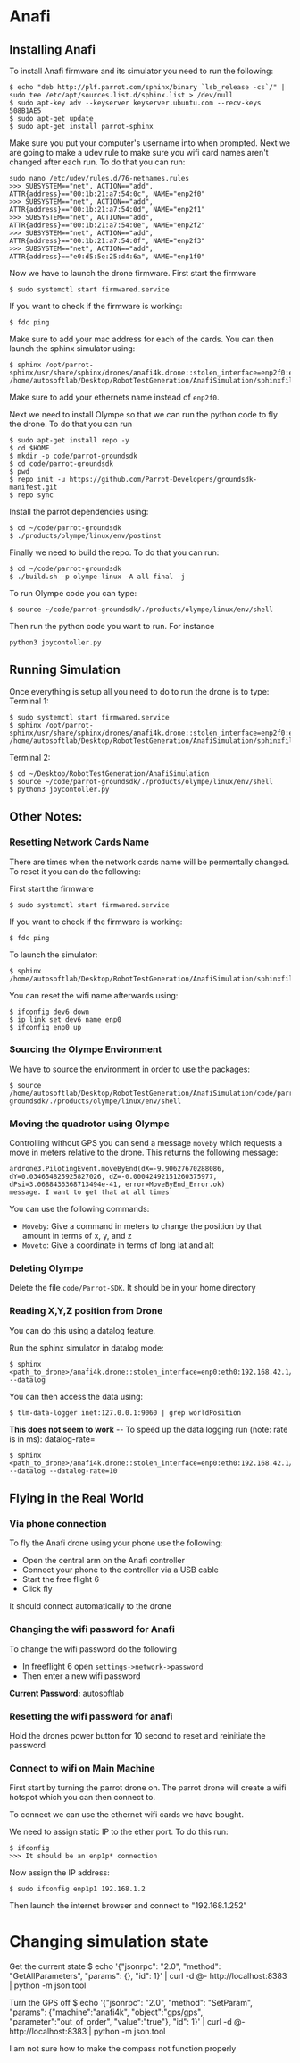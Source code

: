 # Anafi

## Installing Anafi

To install Anafi firmware and its simulator you need to run the following:
```
$ echo "deb http://plf.parrot.com/sphinx/binary `lsb_release -cs`/" | sudo tee /etc/apt/sources.list.d/sphinx.list > /dev/null
$ sudo apt-key adv --keyserver keyserver.ubuntu.com --recv-keys 508B1AE5
$ sudo apt-get update
$ sudo apt-get install parrot-sphinx
```

Make sure you put your computer's username into when prompted. Next we are going to make a udev rule to make sure you wifi card names aren't changed after each run. To do that you can run:
```
sudo nano /etc/udev/rules.d/76-netnames.rules
>>> SUBSYSTEM=="net", ACTION=="add", ATTR{address}=="00:1b:21:a7:54:0c", NAME="enp2f0"
>>> SUBSYSTEM=="net", ACTION=="add", ATTR{address}=="00:1b:21:a7:54:0d", NAME="enp2f1"
>>> SUBSYSTEM=="net", ACTION=="add", ATTR{address}=="00:1b:21:a7:54:0e", NAME="enp2f2"
>>> SUBSYSTEM=="net", ACTION=="add", ATTR{address}=="00:1b:21:a7:54:0f", NAME="enp2f3"
>>> SUBSYSTEM=="net", ACTION=="add", ATTR{address}=="e0:d5:5e:25:d4:6a", NAME="enp1f0"
```

Now we have to launch the drone firmware. First start the firmware
```
$ sudo systemctl start firmwared.service
```

If you want to check if the firmware is working:
```
$ fdc ping
```

Make sure to add your mac address for each of the cards. You can then launch the sphinx simulator using:
```
$ sphinx /opt/parrot-sphinx/usr/share/sphinx/drones/anafi4k.drone::stolen_interface=enp2f0:eth0:192.168.42.1/24 /home/autosoftlab/Desktop/RobotTestGeneration/AnafiSimulation/sphinxfiles/worlds/empty.world
```

Make sure to add your ethernets name instead of `enp2f0`.


Next we need to install Olympe so that we can run the python code to fly the drone. To do that you can run
```
$ sudo apt-get install repo -y
$ cd $HOME
$ mkdir -p code/parrot-groundsdk
$ cd code/parrot-groundsdk
$ pwd
$ repo init -u https://github.com/Parrot-Developers/groundsdk-manifest.git
$ repo sync
```

Install the parrot dependencies using:
```
$ cd ~/code/parrot-groundsdk
$ ./products/olympe/linux/env/postinst
```

Finally we need to build the repo. To do that you can run:
```
$ cd ~/code/parrot-groundsdk
$ ./build.sh -p olympe-linux -A all final -j
```

To run Olympe code you can type:
```
$ source ~/code/parrot-groundsdk/./products/olympe/linux/env/shell
```

Then run the python code you want to run. For instance
```
python3 joycontoller.py
```


## Running Simulation

Once everything is setup all you need to do to run the drone is to type:
Terminal 1:
```
$ sudo systemctl start firmwared.service
$ sphinx /opt/parrot-sphinx/usr/share/sphinx/drones/anafi4k.drone::stolen_interface=enp2f0:eth0:192.168.42.1/24 /home/autosoftlab/Desktop/RobotTestGeneration/AnafiSimulation/sphinxfiles/worlds/empty.world
```

Terminal 2:
```
$ cd ~/Desktop/RobotTestGeneration/AnafiSimulation
$ source ~/code/parrot-groundsdk/./products/olympe/linux/env/shell
$ python3 joycontoller.py
```



## Other Notes:

### Resetting Network Cards Name

There are times when the network cards name will be permentally changed. To reset it you can do the following:

First start the firmware
```
$ sudo systemctl start firmwared.service
```

If you want to check if the firmware is working:
```
$ fdc ping
```

To launch the simulator:
```
$ sphinx /home/autosoftlab/Desktop/RobotTestGeneration/AnafiSimulation/sphinxfiles/drones/anafi4k.drone::stolen_interface=enp:eth0:192.168.42.1/24
```

You can reset the wifi name afterwards using:
```
$ ifconfig dev6 down  
$ ip link set dev6 name enp0  
$ ifconfig enp0 up 
```

### Sourcing the Olympe Environment

We have to source the environment in order to use the packages:
```
$ source /home/autosoftlab/Desktop/RobotTestGeneration/AnafiSimulation/code/parrot-groundsdk/./products/olympe/linux/env/shell
```

### Moving the quadrotor using Olympe

Controlling without GPS you can send a message `moveby` which requests a move in meters relative to the drone. This returns the following message:
```
ardrone3.PilotingEvent.moveByEnd(dX=-9.90627670288086, dY=0.034654825925827026, dZ=-0.00042492151260375977, dPsi=3.0688436368713494e-41, error=MoveByEnd_Error.ok)
message. I want to get that at all times 
```

You can use the following commands:
* `Moveby`: Give a command in meters to change the position by that amount in terms of x, y, and z
* `Moveto`: Give a coordinate in terms of long lat and alt


### Deleting Olympe

Delete the file `code/Parrot-SDK`. It should be in your home directory


### Reading X,Y,Z position from Drone

You can do this using a datalog feature.

Run the sphinx simulator in datalog mode:
```
$ sphinx <path_to_drone>/anafi4k.drone::stolen_interface=enp0:eth0:192.168.42.1/24 --datalog
```

You can then access the data using:
```
$ tlm-data-logger inet:127.0.0.1:9060 | grep worldPosition
```

**This does not seem to work** -- To speed up the data logging run (note: rate is in ms): datalog-rate=<rate>
```
$ sphinx <path_to_drone>/anafi4k.drone::stolen_interface=enp0:eth0:192.168.42.1/24 --datalog --datalog-rate=10
```






## Flying in the Real World

### Via phone connection

To fly the Anafi drone using your phone use the following:

* Open the central arm on the Anafi controller
* Connect your phone to the controller via a USB cable
* Start the free flight 6
* Click fly

It should connect automatically to the drone


### Changing the wifi password for Anafi

To change the wifi password do the following

* In freeflight 6 open `settings->network->password`
* Then enter a new wifi password

**Current Password:** autosoftlab


### Resetting the wifi password for anafi

Hold the drones power button for 10 second to reset and reinitiate the password


### Connect to wifi on Main Machine

First start by turning the parrot drone on. The parrot drone will create a wifi hotspot which you can then connect to.

To connect we can use the ethernet wifi cards we have bought.

We need to assign static IP to the ether port. To do this run:
```
$ ifconfig
>>> It should be an enp1p* connection
```

Now assign the IP address:
```
$ sudo ifconfig enp1p1 192.168.1.2
```

Then launch the internet browser and connect to "192.168.1.252"











# Changing simulation state
Get the current state
$ echo '{"jsonrpc": "2.0", "method": "GetAllParameters", "params": {}, "id": 1}' | curl -d @- http://localhost:8383 | python -m json.tool

Turn the GPS off
$ echo '{"jsonrpc": "2.0", "method": "SetParam", "params": {"machine":"anafi4k", "object":"gps/gps", "parameter":"out_of_order", "value":"true"}, "id": 1}' | curl -d @- http://localhost:8383 | python -m json.tool

I am not sure how to make the compass not function properly



